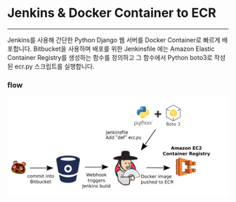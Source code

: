 # Jenkins & Docker Container to ECR
---
Jenkins를 사용해 간단한 Python Django 웹 서버를 Docker Container로 빠르게 배포합니다. Bitbucket을 사용하며 배포를 위한 Jenkinsfile 에는 Amazon Elastic Container Registry를 생성하는 함수를 정의하고 그 함수에서 Python boto3로 작성된 ecr.py 스크립트를 실행합니다.

### flow
![ex_screenshot](/flow.png)

### 
